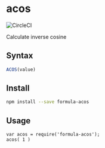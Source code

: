 # acos

![CircleCI](https://circleci.com/gh/FormulaPages/acos.svg?style=shield&circle-token=:circle-token)

Calculate inverse cosine 

## Syntax

```js
ACOS(value)
```

## Install

```sh
npm install --save formula-acos
```

## Usage

```
var acos = require('formula-acos');
acos( 1 )
```
